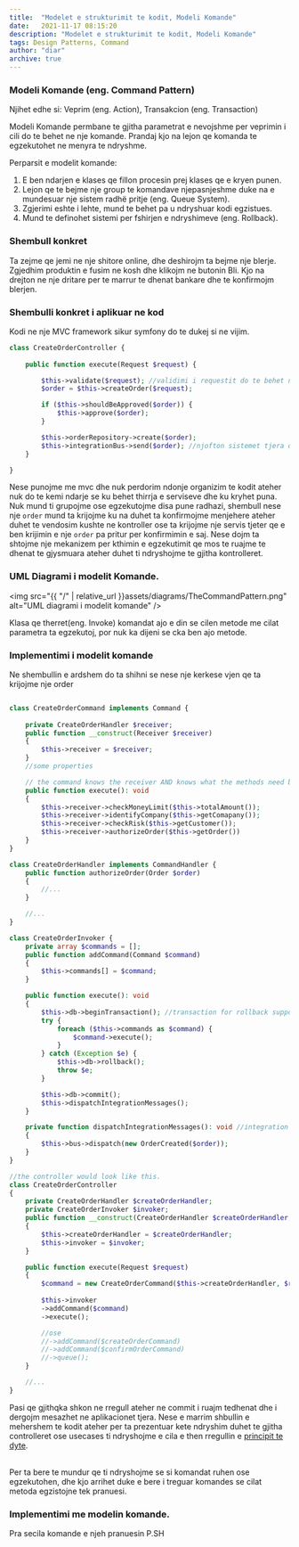 ```yaml
---
title:  "Modelet e strukturimit te kodit, Modeli Komande"
date:   2021-11-17 08:15:20
description: "Modelet e strukturimit te kodit, Modeli Komande"
tags: Design Patterns, Command
author: "diar"
archive: true
---
```


### Modeli Komande (eng. Command Pattern)

Njihet edhe si: Veprim (eng. Action), Transakcion (eng. Transaction)  


Modeli Komande permbane te gjitha parametrat e nevojshme per veprimin i cili do te behet ne nje komande.
Prandaj kjo na lejon qe komanda te egzekutohet ne menyra te ndryshme.  
  

Perparsit e modelit komande:
1. E ben ndarjen e klases qe fillon procesin prej klases qe e kryen punen.
2. Lejon qe te bejme nje group te komandave njepasnjeshme duke na e mundesuar nje sistem radhë pritje (eng. Queue System).
3. Zgjerimi eshte i lehte, mund te behet pa u ndryshuar kodi egzistues.
4. Mund te definohet sistemi per fshirjen e ndryshimeve (eng. Rollback).


### Shembull konkret
Ta zejme qe jemi ne nje shitore online, dhe deshirojm ta bejme nje blerje.
Zgjedhim produktin e fusim ne kosh dhe klikojm ne butonin Bli.
Kjo na drejton ne nje dritare per te marrur te dhenat bankare dhe te konfirmojm blerjen.

### Shembulli konkret i aplikuar ne kod
Kodi ne nje MVC framework sikur symfony do te dukej si ne vijim.

```php
class CreateOrderController {
    
    public function execute(Request $request) {

        $this->validate($request); //validimi i requestit do te behet ne controller
        $order = $this->createOrder($request);

        if ($this->shouldBeApproved($order)) {
            $this->approve($order);
        }

        $this->orderRepository->create($order);
        $this->integrationBus->send($order); //njofton sistemet tjera qe blerja u krijua
    }

}
```
Nese punojme me mvc dhe nuk perdorim ndonje organizim te kodit ateher nuk do te kemi ndarje se ku behet thirrja e serviseve dhe ku kryhet puna.
Nuk mund ti grupojme ose egzekutojme disa pune radhazi, shembull nese nje `order` mund ta krijojme ku na duhet ta konfirmojme menjehere ateher duhet te vendosim kushte ne kontroller ose ta krijojme nje servis tjeter qe e ben krijimin e nje `order` pa pritur per konfirmimin e saj.
Nese dojm ta shtojme nje mekanizem per kthimin e egzekutimit qe mos te ruajme te dhenat te gjysmuara ateher duhet ti ndryshojme te gjitha kontrolleret.


### UML Diagrami i modelit Komande.
<img src="{{ "/" | relative_url  }}assets/diagrams/TheCommandPattern.png" alt="UML diagrami i modelit komande" />

Klasa qe therret(eng. Invoke) komandat ajo e din se cilen metode me cilat parametra ta egzekutoj, por nuk ka dijeni se cka ben ajo metode.


### Implementimi i modelit komande
Ne shembullin e ardshem do ta shihni se nese nje kerkese vjen qe ta krijojme nje order  

```php

class CreateOrderCommand implements Command {
    
    private CreateOrderHandler $receiver;
    public function __construct(Receiver $receiver)
    {
        $this->receiver = $receiver;
    }
    //some properties

    // the command knows the receiver AND knows what the methods need but doesnt know what they do.
    public function execute(): void
    {
        $this->receiver->checkMoneyLimit($this->totalAmount());
        $this->receiver->identifyCompany($this->getComapany());
        $this->receiver->checkRisk($this->getCustomer());
        $this->receiver->authorizeOrder($this->getOrder())
    }
}

class CreateOrderHandler implements CommandHandler {
    public function authorizeOrder(Order $order)
    {
        //...
    }

    //...
}

class CreateOrderInvoker {
    private array $commands = [];
    public function addCommand(Command $command)
    {
        $this->commands[] = $command;
    }

    public function execute(): void
    {
        $this->db->beginTransaction(); //transaction for rollback support
        try {
            foreach ($this->commands as $command) {
                $command->execute();
            }
        } catch (Exception $e) {
            $this->db->rollback();
            throw $e;
        }

        $this->db->commit();
        $this->dispatchIntegrationMessages(); 
    }

    private function dispatchIntegrationMessages(): void //integration messages after everything went well.
    {
        $this->bus->dispatch(new OrderCreated($order));
    }
}

//the controller would look like this.
class CreateOrderController 
{
    private CreateOrderHandler $createOrderHandler;
    private CreateOrderInvoker $invoker;
    public function __construct(CreateOrderHandler $createOrderHandler, CreateOrderInvoker $invoker)
    {
        $this->createOrderHandler = $createOrderHandler;
        $this->invoker = $invoker;
    }

    public function execute(Request $request)
    {
        $command = new CreateOrderCommand($this->createOrderHandler, $request);
        
        $this->invoker
        ->addCommand($command)
        ->execute();

        //ose
        //->addCommand($createOrderCommand)
        //->addCommand($confirmOrderCommand)
        //->queue();
    }

    //...
}

```

Pasi qe gjithqka shkon ne rregull ateher ne commit i ruajm tedhenat dhe i dergojm mesazhet ne aplikacionet tjera.
Nese e marrim shbullin e mehershem te kodit ateher per ta prezentuar kete ndryshim duhet te gjitha controlleret ose usecases ti ndryshojme e cila e then rregullin e <a href="">principit te dyte</a>.  
&nbsp;

Per ta bere te mundur qe ti ndryshojme se si komandat ruhen ose egzekutohen, dhe kjo arrihet duke e bere i treguar komandes se cilat metoda egzistojne tek pranuesi.  

### Implementimi me modelin komande.

Pra secila komande e njeh pranuesin
P.SH


